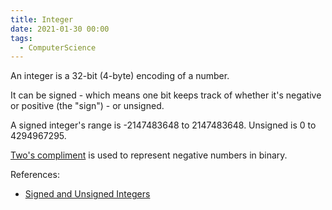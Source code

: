 ```yaml
---
title: Integer
date: 2021-01-30 00:00
tags:
  - ComputerScience
---
```


An integer is a 32-bit (4-byte) encoding of a number.

It can be signed - which means one bit keeps track of whether it's negative or positive (the "sign") - or unsigned.

A signed integer's range is -2147483648 to 2147483648. Unsigned is 0 to 4294967295.

[Two's compliment](https://en.wikipedia.org/wiki/Two%27s_complement) is used to represent negative numbers in binary.

References:

* [Signed and Unsigned Integers](https://www.ibm.com/docs/en/aix/7.2?topic=types-signed-unsigned-integers)